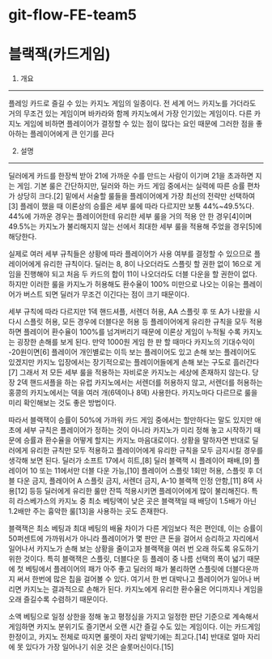 # git-flow-FE-team5

# 블랙잭(카드게임)

1. 개요
---
플레잉 카드로 즐길 수 있는 카지노 게임의 일종이다.
전 세계 어느 카지노를 가더라도 거의 무조건 있는 게임이며 바카라와 함께 카지노에서 가장 인기있는 게임이다.
다른 카지노 게임에 비하면 플레이어가 결정할 수 있는 점이 많다는 요인 때문에 그러한 점을 좋아하는 플레이어에게 큰 인기를 끈다

2. 설명
---
딜러에게 카드를 한장씩 받아 21에 가까운 수를 만드는 사람이 이기며 21을 초과하면 지는 게임. 기본 룰은 간단하지만, 딜러와 하는 카드 게임 중에서는 실력에 따른 승률 편차가 상당히 크다.[2] 밑에서 서술할 룰들을 플레이어에게 가장 최선의 전략만 선택하여[3] 플레이 했을 때 이론상의 승률은 세부 룰에 따라 다르지만 보통 44%~49.5%다. 44%에 가까운 경우는 플레이어한테 유리한 세부 룰을 거의 적용 안 한 경우[4]이며 49.5%는 카지노가 불리해지지 않는 선에서 최대한 세부 룰을 적용해 주었을 경우[5]에 해당한다.

실제로 여러 세부 규칙들은 상황에 따라 플레이어가 사용 여부를 결정할 수 있으므로 플레이어에게 유리한 규칙이다. 딜러는 8, 8이 나오더라도 스플릿 할 권한 없이 16으로 게임을 진행해야 되고 처음 두 카드의 합이 11이 나오더라도 더블 다운을 할 권한이 없다. 하지만 이러한 룰을 카지노가 허용해도 환수율이 100% 미만으로 나오는 이유는 플레이어가 버스트 되면 딜러가 무조건 이긴다는 점이 크기 때문이다.

세부 규칙에 따라 다르지만 1덱 핸드셔플, 서렌더 허용, AA 스플릿 후 또 A가 나왔을 시 다시 스플릿 허용, 모든 경우에 더블다운 허용 등 플레이어에게 유리한 규칙을 모두 적용하면 플레이어 환수율이 100%를 넘겨버리기 때문에 이론상 게임이 누적될 수록 카지노는 굉장한 손해를 보게 된다. 만약 1000원 게임 한 판 할 때마다 카지노의 기대수익이 -20원이면[6] 플레이어 개인별로는 이득 보는 플레이어도 있고 손해 보는 플레이어도 있겠지만 카지노 입장에서는 장기적으로는 플레이어들에게 손해 보는 구도로 흘러간다[7] 그래서 저 모든 세부 룰을 적용하는 자비로운 카지노는 세상에 존재하지 않는다. 당장 2덱 핸드셔플을 하는 유럽 카지노에서는 서렌더를 허용하지 않고, 서렌더를 허용하는 홍콩의 카지노에서는 덱을 여러 개(6덱이나 8덱) 사용한다. 카지노마다 다르므로 룰을 미리 확인해보는 것도 좋은 방법이다.

따라서 블랙잭이 승률이 50%에 가까워 카드 게임 중에서는 할만하다는 말도 있지만 애초에 세부 규칙은 플레이어가 정하는 것이 아니라 카지노가 미리 정해 놓고 시작하기 때문에 승률과 환수율을 어떻게 할지는 카지노 마음대로이다. 상황을 말하자면 반대로 딜러에게 유리한 규칙만 모두 적용하고 플레이어에게 유리한 규칙을 모두 금지시킬 경우를 생각해 보면 된다. 딜러가 소프트 17에서 히트,[8] 딜러 블랙잭 시 플레이어 패배,[9] 플레이어 10 또는 11에서만 더블 다운 가능,[10] 플레이어 스플릿 1회만 허용, 스플릿 후 더블 다운 금지, 플레이어 A 스플릿 금지, 서렌더 금지, A-10 블랙잭 인정 안함,[11] 8덱 사용[12] 등등 딜러에게 유리한 룰만 잔뜩 적용시키면 플레이어에게 많이 불리해진다. 특히 라스베가스의 카지노 중 최소 베팅액이 낮은 곳은 블랙잭일 때 배당이 1.5배가 아닌 1.2배만 주는 흉악한 룰[13]을 사용하는 곳도 존재한다.

블랙잭은 최소 베팅과 최대 베팅의 배율 차이가 다른 게임보다 적은 편인데, 이는 승률이 50퍼센트에 가까워서가 아니라 플레이어가 몇 판만 큰 돈을 걸어서 승리하고 자리에서 일어나서 카지노가 손해 보는 상황을 줄이고자 블랙잭을 여러 번 오래 하도록 유도하기 위한 것이다. 특히 블랙잭은 스플릿, 더블다운 등 플레이 중 나름 선택의 폭이 넓기 때문에 첫 베팅에서 플레이어의 패가 아주 좋고 딜러의 패가 불리하면 스플릿에 더블다운까지 써서 한번에 많은 칩을 걸어볼 수 있다. 여기서 한 번 대박나고 플레이어가 일어나 버리면 카지노는 결과적으로 손해가 된다. 카지노에게 유리한 환수율은 어디까지나 게임을 오래 즐길수록 수렴하기 때문이다.

소액 베팅으로 일정 상한을 정해 놓고 평정심을 가지고 일정한 판단 기준으로 계속해서 게임하면 카지노 분위기도 즐기면서 오랜 시간 즐길 수도 있는 게임이다. 이는 카드게임 한정이고, 카지노 전체로 따지면 룰렛이 자리 알박기에는 최고다.[14] 반대로 얼마 자리에 못 있다가 가장 일어나기 쉬운 것은 슬롯머신이다.[15]
